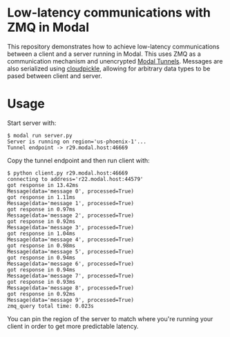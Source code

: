 # Low-latency communications with ZMQ in Modal

This repository demonstrates how to achieve low-latency communications
between a client and a server running in Modal. This uses ZMQ as a communication
mechanism and unencrypted [Modal Tunnels](https://modal.com/docs/guide/tunnels).
Messages are also serialized using [cloudpickle](https://github.com/cloudpipe/cloudpickle),
allowing for arbitrary data types to be pased between client and server. 

# Usage

Start server with:

```shell
$ modal run server.py
Server is running on region='us-phoenix-1'...
Tunnel endpoint -> r29.modal.host:46669
```

Copy the tunnel endpoint and then run client with:

```shell
$ python client.py r29.modal.host:46669
connecting to address='r22.modal.host:44579'
got response in 13.42ms
Message(data='message 0', processed=True)
got response in 1.11ms
Message(data='message 1', processed=True)
got response in 0.97ms
Message(data='message 2', processed=True)
got response in 0.92ms
Message(data='message 3', processed=True)
got response in 1.04ms
Message(data='message 4', processed=True)
got response in 0.98ms
Message(data='message 5', processed=True)
got response in 0.94ms
Message(data='message 6', processed=True)
got response in 0.94ms
Message(data='message 7', processed=True)
got response in 0.93ms
Message(data='message 8', processed=True)
got response in 0.92ms
Message(data='message 9', processed=True)
zmq_query total time: 0.023s
```

You can pin the region of the server to match where you're running your client
in order to get more predictable latency. 
